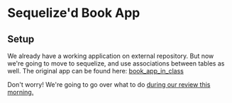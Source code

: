 # Sequelize'd Book App

## Setup

We already have a working application on external repository. But now we're going to move to sequelize, and use associations between tables as well. The original app can be found here:
[book_app_in_class](https://github.com/sf-wdi-15/book_app_in_class)

Don't worry! We're going to go over what to do [during our review this morning.](https://github.com/sf-wdi-15/notes/tree/master/week_04_auth_orm/day_3_bootstrap/dawn_review)



